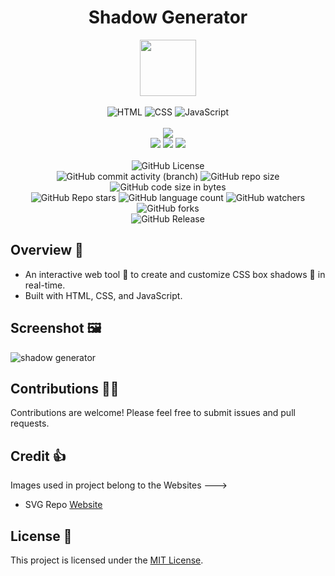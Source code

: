 <div align="center">
     <h1 align="center">Shadow Generator</h1>
     <img src="https://github.com/user-attachments/assets/0c5b6183-7e12-4366-bcfd-4fd3612520d8" height=90px width=90px/>
     <br/>
     <br/>
     <img alt="HTML" src="https://img.shields.io/badge/HTML-%23E34F26?style=for-the-badge&logo=html5&logoColor=white">
     <img alt="CSS" src="https://img.shields.io/badge/CSS-%231572B6?style=for-the-badge&logo=css3&logoColor=white">
     <img alt="JavaScript" src="https://img.shields.io/badge/JavaScript-%23F7DF1E?style=for-the-badge&logo=javascript&logoColor=black">
     <br/>
     <br/>
     <!-- Open Source -->
     <img src="https://badges.frapsoft.com/os/v1/open-source.svg?v=103">
     <br/>
     <!-- Contributions -->
     <img src="https://img.shields.io/static/v1.svg?label=Contributions&message=Welcome&color=#013220">
     <!-- Built By -->
     <img src="https://img.shields.io/badge/Built%20by-Abhinav%20Kumar-0059b3">
     <!-- Maintained -->
     <img src="https://img.shields.io/static/v1.svg?label=Maintained&message=Yes&color=red">
     <br/>
     <!-- --------------------------------------------- -->
     <br/>
     <!-- License -->
     <img alt="GitHub License" src="https://img.shields.io/github/license/abhinavkumar2369/Shadow-Generator">
     <br/>
     <!-- Commit Count -->
     <img alt="GitHub commit activity (branch)" src="https://img.shields.io/github/commit-activity/t/abhinavkumar2369/Shadow-Generator/main">
     <!-- Repo Size -->
     <img alt="GitHub repo size" src="https://img.shields.io/github/repo-size/abhinavkumar2369/Shadow-Generator?style=flat&color=orange">
     <!-- Repo Code -->
     <img alt="GitHub code size in bytes" src="https://img.shields.io/github/languages/code-size/abhinavkumar2369/Shadow-Generator">
     <br/>
     <img alt="GitHub Repo stars" src="https://img.shields.io/github/stars/abhinavkumar2369/Shadow-Generator?style=flat&color=orange">
     <!-- Language Count -->
     <img alt="GitHub language count" src="https://img.shields.io/github/languages/count/abhinavkumar2369/Shadow-Generator">
     <!-- Watchers -->
     <img alt="GitHub watchers" src="https://img.shields.io/github/watchers/abhinavkumar2369/Shadow-Generator?style=flat">
     <!-- Forks -->
     <img alt="GitHub forks" src="https://img.shields.io/github/forks/abhinavkumar2369/Shadow-Generator?style=flat&color=orange">
     <br/>
     <img alt="GitHub Release" src="https://img.shields.io/github/v/release/abhinavkumar2369/Shadow-Generator">
</div>


<!------------------------------------------------->


## Overview 🌟
- An interactive web tool 🚀 to create and customize CSS box shadows 🌟 in real-time.
- Built with HTML, CSS, and JavaScript.

<!------------------------------------------------->


## Screenshot 🖼️

![shadow generator](https://github.com/user-attachments/assets/0f9ba5f6-acda-4811-988d-b2c22e003348)


<!------------------------------------------------->


## Contributions 🧑‍💻
Contributions are welcome! Please feel free to submit issues and pull requests.


<!------------------------------------------------->


## Credit 👍 
Images used in project belong to the Websites --->
- SVG Repo <a href="https://www.svgrepo.com/"> Website </a>


<!------------------------------------------------->


## License 🪪
This project is licensed under the [MIT License](LICENSE).
